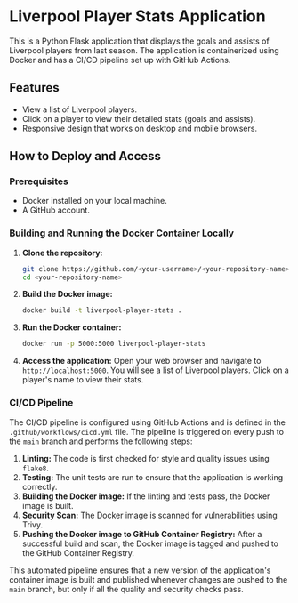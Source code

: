 # Liverpool Player Stats Application

This is a Python Flask application that displays the goals and assists of Liverpool players from last season. The application is containerized using Docker and has a CI/CD pipeline set up with GitHub Actions.

## Features

*   View a list of Liverpool players.
*   Click on a player to view their detailed stats (goals and assists).
*   Responsive design that works on desktop and mobile browsers.

## How to Deploy and Access

### Prerequisites

*   Docker installed on your local machine.
*   A GitHub account.

### Building and Running the Docker Container Locally

1.  **Clone the repository:**
    ```bash
    git clone https://github.com/<your-username>/<your-repository-name>.git
    cd <your-repository-name>
    ```

2.  **Build the Docker image:**
    ```bash
    docker build -t liverpool-player-stats .
    ```

3.  **Run the Docker container:**
    ```bash
    docker run -p 5000:5000 liverpool-player-stats
    ```

4.  **Access the application:**
    Open your web browser and navigate to `http://localhost:5000`. You will see a list of Liverpool players. Click on a player's name to view their stats.

### CI/CD Pipeline

The CI/CD pipeline is configured using GitHub Actions and is defined in the `.github/workflows/cicd.yml` file. The pipeline is triggered on every push to the `main` branch and performs the following steps:

1.  **Linting:** The code is first checked for style and quality issues using `flake8`.
2.  **Testing:** The unit tests are run to ensure that the application is working correctly.
3.  **Building the Docker image:** If the linting and tests pass, the Docker image is built.
4.  **Security Scan:** The Docker image is scanned for vulnerabilities using Trivy.
5.  **Pushing the Docker image to GitHub Container Registry:** After a successful build and scan, the Docker image is tagged and pushed to the GitHub Container Registry.

This automated pipeline ensures that a new version of the application's container image is built and published whenever changes are pushed to the `main` branch, but only if all the quality and security checks pass.